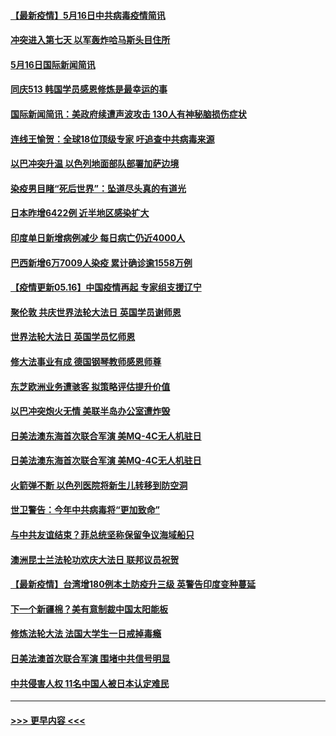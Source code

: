 #### [【最新疫情】5月16日中共病毒疫情简讯](../pages/prog202/a103120996.md?t=05170202) 
#### [冲突进入第七天 以军轰炸哈马斯头目住所](../pages/prog202/a103121000.md?t=05170202) 
#### [5月16日国际新闻简讯](../pages/prog202/a103120985.md?t=05170202) 
#### [同庆513 韩国学员感恩修炼是最幸运的事](../pages/prog202/a103120948.md?t=05170202) 
#### [国际新闻简讯：美政府续遭声波攻击 130人有神秘脑损伤症状](../pages/prog202/a103119624.md?t=05170202) 
#### [连线王愉贺：全球18位顶级专家 吁追查中共病毒来源](../pages/prog202/a103119810.md?t=05170202) 
#### [以巴冲突升温 以色列地面部队部署加萨边境](../pages/prog202/a103119615.md?t=05170202) 
#### [染疫男目睹“死后世界”：坠道尽头真的有道光](../pages/prog202/a103120870.md?t=05170202) 
#### [日本昨增6422例 近半地区感染扩大](../pages/prog202/a103120806.md?t=05170202) 
#### [印度单日新增病例减少 每日病亡仍近4000人](../pages/prog202/a103120532.md?t=05170202) 
#### [巴西新增6万7009人染疫 累计确诊逾1558万例](../pages/prog202/a103120520.md?t=05170202) 
#### [【疫情更新05.16】中国疫情再起 专家组支援辽宁](../pages/prog202/a103114528.md?t=05170202) 
#### [聚伦敦 共庆世界法轮大法日 英国学员谢师恩](../pages/prog202/a103120369.md?t=05170202) 
#### [世界法轮大法日 英国学员忆师恩](../pages/prog202/a103120367.md?t=05170202) 
#### [修大法事业有成 德国钢琴教师感恩师尊](../pages/prog202/a103120322.md?t=05170202) 
#### [东芝欧洲业务遭骇客  拟策略评估提升价值](../pages/prog202/a103120361.md?t=05170202) 
#### [以巴冲突炮火无情 美联半岛办公室遭炸毁](../pages/prog202/a103120368.md?t=05170202) 
#### [日美法澳东海首次联合军演 美MQ-4C无人机驻日](../pages/prog202/a103120374.md?t=05170202) 
#### [日美法澳东海首次联合军演 美MQ-4C无人机驻日](../pages/prog202/a103120366.md?t=05170202) 
#### [火箭弹不断 以色列医院将新生儿转移到防空洞](../pages/prog202/a103120199.md?t=05170202) 
#### [世卫警告：今年中共病毒将“更加致命”](../pages/prog202/a103120220.md?t=05170202) 
#### [与中共友谊结束？菲总统坚称保留争议海域船只](../pages/prog202/a103120210.md?t=05170202) 
#### [澳洲昆士兰法轮功欢庆大法日 联邦议员祝贺](../pages/prog202/a103120314.md?t=05170202) 
#### [【最新疫情】台湾增180例本土防疫升三级 英警告印度变种蔓延](../pages/prog202/a103120289.md?t=05170202) 
#### [下一个新疆棉？美有意制裁中国太阳能板](../pages/prog202/a103120259.md?t=05170202) 
#### [修炼法轮大法 法国大学生一日戒掉毒瘾](../pages/prog202/a103120243.md?t=05170202) 
#### [日美法澳首次联合军演 围堵中共信号明显](../pages/prog202/a103120093.md?t=05170202) 
#### [中共侵害人权 11名中国人被日本认定难民](../pages/prog202/a103120097.md?t=05170202) 

----
#### [ >>> 更早内容 <<< ](../indexes/prog202-earlier.md)
